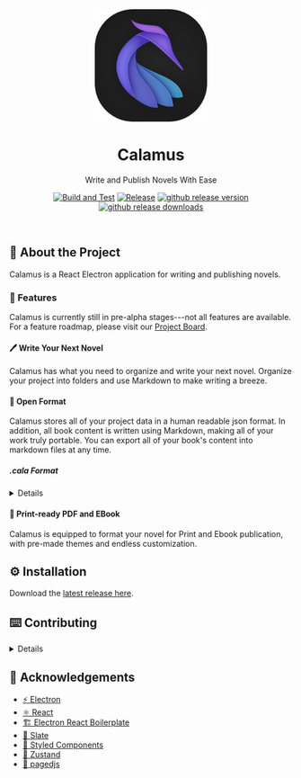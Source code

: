 <div align="center">

  <img src="assets/icon.png" alt="logo" width="200" height="auto" />
  <h1>Calamus</h1>
  
  <p>
    Write and Publish Novels With Ease
  </p>
    
  [![Build and Test](https://github.com/midnightprioriem/calamus/actions/workflows/build-and-test.yml/badge.svg)](https://github.com/midnightprioriem/calamus/actions/workflows/build-and-test.yml)
  [![Release](https://github.com/midnightprioriem/calamus/actions/workflows/release.yml/badge.svg)](https://github.com/midnightprioriem/calamus/actions/workflows/release.yml)
  <a href="https://github.com/midnightprioriem/calamus/releases"><img src="https://img.shields.io/github/release/midnightprioriem/calamus.svg" alt="github release version"></a>
  <a href="https://github.com/midnightprioriem/calamus/releases"><img src="https://img.shields.io/github/downloads/midnightprioriem/calamus/total.svg" alt="github release downloads"></a>
  
</div>
  


<br />

<!-- About the Project -->
## :star2: About the Project

Calamus is a React Electron application for writing and publishing novels.

<!-- Features -->
### :dart: Features

Calamus is currently still in pre-alpha stages---not all features are available. For a feature roadmap, please visit our <a href="https://github.com/midnightprioriem/calamus/projects/2" target="_blank">Project Board</a>.

#### 🖊️ Write Your Next Novel

Calamus has what you need to organize and write your next novel. Organize your project into folders and use Markdown to make writing a breeze.

#### 👐 Open Format

Calamus stores all of your project data in a human readable json format. In addition, all book content is written using Markdown, making all of your work truly portable. You can export all of your book's content into markdown files at any time.

##### .cala Format

<details>

Calamus project files use the `.cala` file extension, but are really just `json` files (yes this means you can edit `.cala` files by hand, but it is not recommended!). See below for a table detailing the properties inside of a `.cala` file.

| Property Name | Description                                                                      |
|---------------|----------------------------------------------------------------------------------|
| bookTitle    	| The novel's title.                                                           	   |
| bookSubTitle 	| YThe novel's sub title. This is an optional property.                        	   |
| authorName   	| The novel's author name.                                                     	   |
| seriesName   	| The name of the series the novel is a part of. This is an optional property. 	   |
| ISBN         	| The novel's ISBN number.                                                     	   |
| language     	| The language the novel is written in.                                        	   |
| publisher    	| The name of the novel's publisher.                                           	   |
| content      	| Array containing the novel's content. See a table detailing the `Section` below. |

The content property contains a JSON array of the `Section` object type, detailed below.

| Property Name   | Description                                                                                                 |
|-----------------|-------------------------------------------------------------------------------------------------------------|
| id            	| The name of the section. Appears as the name in the project sidebar. **Must be unique**.    	              |
| content       	| Minified string of markdown content. Newlines are replaced with `\n` and `"` with `\"`.   	                |
| type          	| Section type. One of 4 values: `folder`, `maincontent`, `frontmatter`, `backmatter`.        	              |
| canHaveChildren | `true` or `false` value indicating whether the Section can have children. Only valid for `folder` sections.	|
| children      	| A JSON array of `Section[]`. Only valid for `folder` sections.                                             	|
| collapsed     	| `true` or `false` value indicating whether then section is collapsed. Only valid for `folder` sections.    	|


</details>


#### 📕 Print-ready PDF and EBook

Calamus is equipped to format your novel for Print and Ebook publication, with pre-made themes and endless customization.


<!-- Installation -->
## :gear: Installation

Download the [latest release here](https://github.com/midnightprioriem/calamus/releases).



## ⌨️ Contributing 

<details>

### 📜 Contribution Guidelines

TODO

<!-- Run Locally -->
### :running: Run Locally

Clone the project

```bash
  git clone https://github.com/midnightprioriem/calamus.git
```

Go to the project directory

```bash
  cd my-project
```

Install dependencies

```bash
  yarn install
```

Start the app

```bash
  yarn start
```

<!-- Running Tests -->
### :test_tube: Running Tests

To run tests, run the following command

```bash
  yarn test
```

</details>

<!-- Acknowledgments -->
## :gem: Acknowledgements

 - [⚡ Electron](https://www.electronjs.org/)
 - [⚛️ React](https://reactjs.org/)
 - [🏗️ Electron React Boilerplate](https://electron-react-boilerplate.js.org/)
 - [📝 Slate](https://docs.slatejs.org/)
 - [💅 Styled Components](https://styled-components.com/)
 - [🐻 Zustand](https://github.com/pmndrs/zustand)
 - [📖 pagedjs](https://pagedjs.org/)

